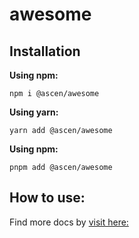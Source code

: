 # awesome

## Installation
**Using npm:**
```
npm i @ascen/awesome
```

**Using yarn:**
```
yarn add @ascen/awesome
```

**Using npm:**
```
pnpm add @ascen/awesome
```

## How to use:
Find more docs by [visit here:](https://github.com/anascen/awesome/blob/main/doc/doc.md)